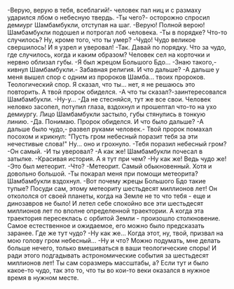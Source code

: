   -Верую, верую в тебя, всеблагий!- человек пал ниц и с размаху ударился лбом о небесную твердь.
-Ты чего?- осторожно спросил демиург Шамбамбукли, отступая на шаг.
-Верую! Полной верою!
Шамбамбукли подошел и потрогал лоб человека.
-Ты в порядке? Что-то случилось? Ну, кроме того, что ты умер?
-Чудо! Чудо великое свершилось! И я узрел и уверовал!
-Так. Давай по порядку. Что за чудо, где случилось, когда и каким образом?
Человек сел на корточки и нервно облизал губы.
-Я был жрецом Большого Бдо...
-Знаю такого,- кивнул Шамбамбукли.- Забавная религия. И что дальше?
-А дальше у меня вышел спор с одним из пророков Шамба... твоих пророков. Теологический спор. Я сказал, что ты... нет, я не решаюсь это повторить. А твой пророк обиделся.
-А что ты сказал?-заинтересовался Шамбамбукли.
-Ну-у...
-Да не стесняйся, тут же все свои.
Человек неловко засопел, потупил глаза, вздохнул и прошептал что-то на ухо демиургу. Лицо Шамбамбукли застыло, губы стянулись в тонкую линию.
-Да. Понимаю. Пророк обиделся. И что было дальше?
-А дальше было чудо,- развел руками человек.- Твой пророк помахал посохом и крикнул: "Пусть гром небесный поразит тебя за эти нечестивые слова!" Ну... оно и грохнуло.
-Тебя поразил небесный гром?
-Он самый.
-И ты уверовал?
-А как же!
Шамбамбукли почесал в затылке.
-Красивая история. А я тут при чем?
-Ну как же! Ведь чудо же!
-Это был метеорит.
-Что?
-Метеорит. Самый обыкновенный. Хотя и довольно большой.
-Ты покарал меня при помощи метеорита?
Шамбамбукли вздохнул.
-Вот почему жрецы Большого Бдо такие тупые? Посуди сам, этому метеориту шестьдесят миллионов лет! Он откололся от своей планеты, когда на Земле не то что тебя - еще и динозавров не было! И летел себе спокойно все эти шестьдесят миллионов лет по вполне определенной траектории. А когда эта траектория пересеклась с орбитой Земли - произошло столкновение. Самое естественное и ожидаемое, его можно было предсказать заранее. Где же тут чудо?
-Ну как же... Когда этот, ну, твой, призвал на мою голову гром небесный...
-Ну и что? Можно подумать, мне делать больше нечего, только вмешиваться в ваши теологические споры! И ради этого подгадывать астрономические события за шестьдесят миллионов лет! Ты сам соразмерь массштабы, а? Если тут и было какое-то чудо, так это то, что ты во кои-то веки оказался в нужное время в нужном месте.    
